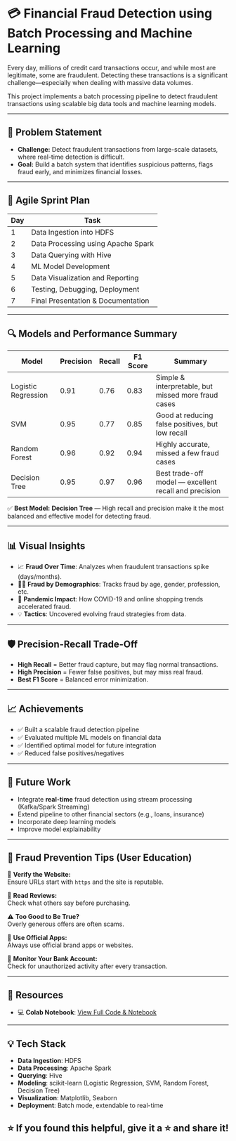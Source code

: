 # 💳 Financial Fraud Detection using Batch Processing and Machine Learning

Every day, millions of credit card transactions occur, and while most are legitimate, some are fraudulent. Detecting these transactions is a significant challenge—especially when dealing with massive data volumes.

This project implements a batch processing pipeline to detect fraudulent transactions using scalable big data tools and machine learning models.

---

## 🧠 Problem Statement

- **Challenge:** Detect fraudulent transactions from large-scale datasets, where real-time detection is difficult.
- **Goal:** Build a batch system that identifies suspicious patterns, flags fraud early, and minimizes financial losses.

---

## 🚀 Agile Sprint Plan

| Day | Task |
|-----|------|
| 1   | Data Ingestion into HDFS |
| 2   | Data Processing using Apache Spark |
| 3   | Data Querying with Hive |
| 4   | ML Model Development |
| 5   | Data Visualization and Reporting |
| 6   | Testing, Debugging, Deployment |
| 7   | Final Presentation & Documentation |

---

## 🔍 Models and Performance Summary

| Model              | Precision | Recall | F1 Score | Summary |
|--------------------|-----------|--------|----------|---------|
| Logistic Regression | 0.91     | 0.76   | 0.83     | Simple & interpretable, but missed more fraud cases |
| SVM                | 0.95     | 0.77   | 0.85     | Good at reducing false positives, but low recall |
| Random Forest      | 0.96     | 0.92   | 0.94     | Highly accurate, missed a few fraud cases |
| Decision Tree      | 0.95     | 0.97   | 0.96     | Best trade-off model — excellent recall and precision |

✅ **Best Model:** **Decision Tree** — High recall and precision make it the most balanced and effective model for detecting fraud.

---

## 📊 Visual Insights

- 📈 **Fraud Over Time**: Analyzes when fraudulent transactions spike (days/months).
- 🧍‍♂️ **Fraud by Demographics**: Tracks fraud by age, gender, profession, etc.
- 🦠 **Pandemic Impact**: How COVID-19 and online shopping trends accelerated fraud.
- 💡 **Tactics**: Uncovered evolving fraud strategies from data.

---

## 🛡️ Precision-Recall Trade-Off

- **High Recall** = Better fraud capture, but may flag normal transactions.
- **High Precision** = Fewer false positives, but may miss real fraud.
- **Best F1 Score** = Balanced error minimization.

---

## 📈 Achievements

- ✅ Built a scalable fraud detection pipeline
- ✅ Evaluated multiple ML models on financial data
- ✅ Identified optimal model for future integration
- ✅ Reduced false positives/negatives

---

## 🔮 Future Work

- Integrate **real-time** fraud detection using stream processing (Kafka/Spark Streaming)
- Extend pipeline to other financial sectors (e.g., loans, insurance)
- Incorporate deep learning models
- Improve model explainability

---

## 🧠 Fraud Prevention Tips (User Education)

🔐 **Verify the Website:**  
Ensure URLs start with `https` and the site is reputable.

📢 **Read Reviews:**  
Check what others say before purchasing.

⚠️ **Too Good to Be True?**  
Overly generous offers are often scams.

📲 **Use Official Apps:**  
Always use official brand apps or websites.

👀 **Monitor Your Bank Account:**  
Check for unauthorized activity after every transaction.

---

## 🔗 Resources

- 💻 **Colab Notebook**: [View Full Code & Notebook](https://colab.research.google.com/drive/1AZVJ00vlSJKcPWF0ThbwV5My4stIRYDA?usp=sharing)

---


## 💡 Tech Stack

- **Data Ingestion**: HDFS
- **Data Processing**: Apache Spark
- **Querying**: Hive
- **Modeling**: scikit-learn (Logistic Regression, SVM, Random Forest, Decision Tree)
- **Visualization**: Matplotlib, Seaborn
- **Deployment**: Batch mode, extendable to real-time


## ⭐️ If you found this helpful, give it a ⭐️ and share it!
